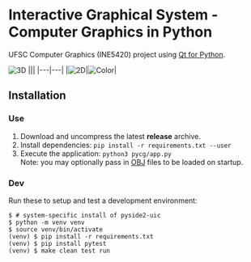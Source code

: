 # Interactive Graphical System - Computer Graphics in Python

UFSC Computer Graphics (INE5420) project using [Qt for Python][PySide2].

![3D](https://user-images.githubusercontent.com/27034173/131598578-02114b0e-6d33-455b-823b-3dfd36b59479.png)
|||
|---|---|
|![2D](https://user-images.githubusercontent.com/27034173/131594230-6012ef29-01fb-44db-8ba4-2d97f00ff00d.png)|![Color](https://user-images.githubusercontent.com/27034173/131594235-0bc0321c-598d-4bb9-9959-6913577005d6.png)|


## Installation

### Use

1. Download and uncompress the latest **release** archive.
2. Install dependencies: `pip install -r requirements.txt --user`
3. Execute the application: `python3 pycg/app.py`<br/>
    Note: you may optionally pass in [OBJ] files to be loaded on startup.

### Dev

Run these to setup and test a development environment:

```shell
$ # system-specific install of pyside2-uic
$ python -m venv venv
$ source venv/bin/activate
(venv) $ pip install -r requirements.txt
(venv) $ pip install pytest
(venv) $ make clean test run
```


[PySide2]: https://doc.qt.io/qtforpython-5/api.html
[OBJ]: http://www.martinreddy.net/gfx/3d/OBJ.spec
